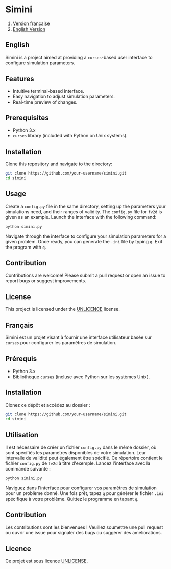 # Simini

1. [Version française](#français)
2. [English Version](#english)


## English

Simini is a project aimed at providing a `curses`-based user interface to configure simulation parameters.

## Features

- Intuitive terminal-based interface.
- Easy navigation to adjust simulation parameters.
- Real-time preview of changes.

## Prerequisites

- Python 3.x
- `curses` library (included with Python on Unix systems).

## Installation

Clone this repository and navigate to the directory:

```bash
git clone https://github.com/your-username/simini.git
cd simini
```

## Usage

Create a `config.py` file in the same directory, setting up the parameters your simulations need, and their ranges of validity. The `config.py` file for `fv2d` is given as an example.
Launch the interface with the following command:

```bash
python simini.py
```

Navigate through the interface to configure your simulation parameters for a given problem. Once ready, you can generate the `.ini` file by typing `g`. Exit the program with `q`. 

## Contribution

Contributions are welcome! Please submit a pull request or open an issue to report bugs or suggest improvements.

## License

This project is licensed under the [UNLICENCE](./LICENSE.md) license.

## Français

Simini est un projet visant à fournir une interface utilisateur basée sur `curses` pour configurer les paramètres de simulation.

## Prérequis

- Python 3.x
- Bibliothèque `curses` (incluse avec Python sur les systèmes Unix).

## Installation

Clonez ce dépôt et accédez au dossier :

```bash
git clone https://github.com/your-username/simini.git
cd simini
```

## Utilisation

Il est nécessaire de créer un fichier `config.py` dans le même dossier, où sont spécifiés les paramètres disponibles de votre simulation. Leur intervalle de validité peut également être spécifié.
Ce répertoire contient le fichier `config.py` de `fv2d` à titre d'exemple.
Lancez l'interface avec la commande suivante :

```bash
python simini.py
```

Naviguez dans l'interface pour configurer vos paramètres de simulation pour un problème donné. Une fois prêt, tapez `g` pour générer le fichier `.ini` spécifique à votre problème. Quittez le programme en tapant `q`.

## Contribution

Les contributions sont les bienvenues ! Veuillez soumettre une pull request ou ouvrir une issue pour signaler des bugs ou suggérer des améliorations.

## Licence

Ce projet est sous licence [UNLICENSE](./LICENSE.md).
